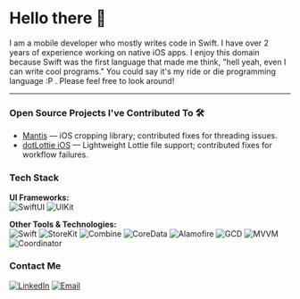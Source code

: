 # Hello there 👋

I am a mobile developer who mostly writes code in Swift. I have over 2 years of experience working on native iOS apps. I enjoy this domain because Swift was the first language that made me think, "hell yeah, even I can write cool programs." You could say it's my ride or die programming language :P . Please feel free to look around!

---

### Open Source Projects I've Contributed To 🛠

- [Mantis](https://github.com/guoyingtao/Mantis) — iOS cropping library; contributed fixes for threading issues.  
- [dotLottie iOS](https://github.com/LottieFiles/dotlottie-ios) — Lightweight Lottie file support; contributed fixes for workflow failures.


### Tech Stack

**UI Frameworks:**  
![SwiftUI](https://img.shields.io/badge/SwiftUI-FA7343?style=for-the-badge&logo=swift&logoColor=white) ![UIKit](https://img.shields.io/badge/UIKit-333333?style=for-the-badge&logo=apple&logoColor=white)

**Other Tools & Technologies:**  
![Swift](https://img.shields.io/badge/Swift-FA7343?style=for-the-badge&logo=swift&logoColor=white) ![StoreKit](https://img.shields.io/badge/StoreKit-000000?style=for-the-badge) ![Combine](https://img.shields.io/badge/Combine-000000?style=for-the-badge) ![CoreData](https://img.shields.io/badge/CoreData-444444?style=for-the-badge) ![Alamofire](https://img.shields.io/badge/Alamofire-007ACC?style=for-the-badge) ![GCD](https://img.shields.io/badge/GCD-007ACC?style=for-the-badge) ![MVVM](https://img.shields.io/badge/MVVM-00C853?style=for-the-badge) ![Coordinator](https://img.shields.io/badge/Coordinator-00C853?style=for-the-badge)


### Contact Me

[![LinkedIn](https://img.shields.io/badge/LinkedIn-0A66C2?style=flat-square&logo=linkedin&logoColor=white)](https://linkedin.com/in/contactanjalisreekumar) [![Email](https://img.shields.io/badge/Email-D14836?style=flat-square&logo=gmail&logoColor=white)](mailto:contactanjalisreekumar@gmail.com)
